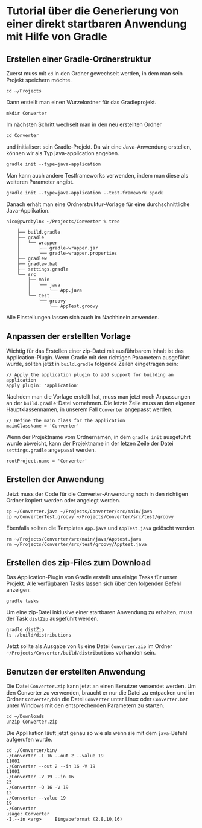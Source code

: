 # Tutorial über die Generierung von einer direkt startbaren Anwendung mit Hilfe von Gradle
## Erstellen einer Gradle-Ordnerstruktur

Zuerst muss mit `cd` in den Ordner gewechselt werden, in dem man sein Projekt speichern möchte.

    cd ~/Projects

Dann erstellt man einen Wurzelordner für das Gradleprojekt.

    mkdir Converter

Im nächsten Schritt wechselt man in den neu erstellten Ordner
    
    cd Converter
    
und initialisert sein Gradle-Projekt. Da wir eine Java-Anwendung erstellen, können wir als Typ java-application angeben.

    gradle init --type=java-application
    
Man kann auch andere Testframeworks verwenden, indem man diese als weiteren Parameter angibt.

    gradle init --type=java-application --test-framework spock
    
Danach erhält man eine Ordnerstruktur-Vorlage für eine durchschnittliche Java-Applikation.
```
nico@pwrdbylnx ~/Projects/Converter % tree
    .
    ├── build.gradle
    ├── gradle
    │   └── wrapper
    │       ├── gradle-wrapper.jar
    │       └── gradle-wrapper.properties
    ├── gradlew
    ├── gradlew.bat
    ├── settings.gradle
    └── src
        ├── main
        │   └── java
        │       └── App.java
        └── test
            └── groovy
                └── AppTest.groovy
```

Alle Einstellungen lassen sich auch im Nachhinein anwenden.

## Anpassen der erstellten Vorlage

Wichtig für das Erstellen einer zip-Datei mit ausführbarem Inhalt ist das Application-Plugin. Wenn Gradle mit den richtigen Parametern ausgeführt wurde, sollten jetzt in `build.gradle` folgende Zeilen eingetragen sein:

    // Apply the application plugin to add support for building an application
    apply plugin: 'application'

Nachdem man die Vorlage erstellt hat, muss man jetzt noch Anpassungen an der `build.gradle`-Datei vornehmen. Die letzte Zeile muss an den eigenen Hauptklassennamen, in unserem Fall `Converter` angepasst werden.

    // Define the main class for the application
    mainClassName = 'Converter'
    
Wenn der Projektname vom Ordnernamen, in dem `gradle init` ausgeführt wurde abweicht, kann der Projektname in der letzen Zeile der Datei `settings.gradle` angepasst werden.

    rootProject.name = 'Converter'

## Erstellen der Anwendung

Jetzt muss der Code für die Converter-Anwendung noch in den richtigen Ordner kopiert werden oder angelegt werden.

    cp ~/Converter.java ~/Projects/Converter/src/main/java
    cp ~/ConverterTest.groovy ~/Projects/Converter/src/test/groovy
    
Ebenfalls sollten die Templates `App.java` und `AppTest.java` gelöscht werden.

    rm ~/Projects/Converter/src/main/java/Apptest.java
    rm ~/Projects/Converter/src/test/groovy/Apptest.java

## Erstellen des zip-Files zum Download

Das Application-Plugin von Gradle erstellt uns einige Tasks für unser Projekt. Alle verfügbaren Tasks lassen sich über den folgenden Befehl anzeigen:

    gradle tasks

Um eine zip-Datei inklusive einer startbaren Anwendung zu erhalten, muss der Task `distZip` ausgeführt werden.

    gradle distZip
    ls ./build/distributions
    
Jetzt sollte als Ausgabe von `ls` eine Datei `Converter.zip` im Ordner `~/Projects/Converter/build/distributions` vorhanden sein.

## Benutzen der erstellten Anwendung

Die Datei `Converter.zip` kann jetzt an  einen Benutzer versendet werden. Um den Converter zu verwenden, braucht er nur die Datei zu entpacken und im Ordner `Converter/bin` die Datei `Converter` unter Linux oder `Converter.bat` unter Windows mit den entsprechenden Parametern zu starten.

    cd ~/Downloads
    unzip Converter.zip
        
Die Applikation läuft jetzt genau so wie als wenn sie mit dem `java`-Befehl aufgerufen wurde.
    
    cd ./Converter/bin/
    ./Converter -I 16 --out 2 --value 19
    11001
    ./Converter --out 2 --in 16 -V 19
    11001
    ./Converter -V 19 --in 16
    25
    ./Converter -O 16 -V 19
    13
    ./Converter --value 19
    19
    ./Converter
    usage: Converter
    -I,--in <arg>     Eingabeformat (2,8,10,16)
